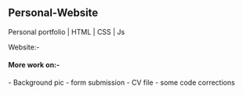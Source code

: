 <h2>Personal-Website</h2>

Personal portfolio | HTML | CSS | Js

Website:-


<h4>More work on:-</h4>
- Background pic
- form submission
- CV file
- some code corrections
